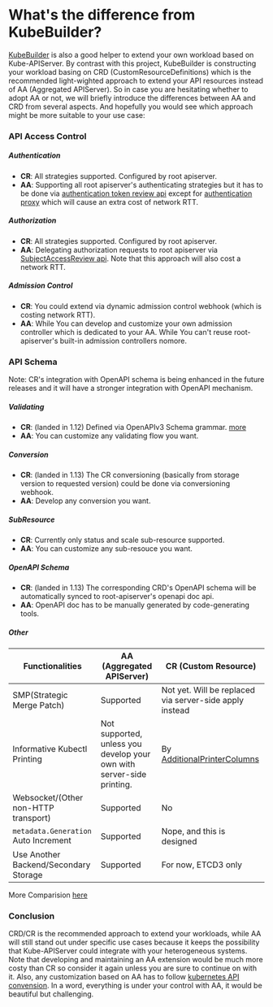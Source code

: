 # What's the difference from KubeBuilder?


[KubeBuilder](https://github.com/kubernetes-sigs/kubebuilder) is also a good helper to extend your own workload based on Kube-APIServer. By contrast with this project, KubeBuilder is constructing your workload basing on CRD (CustomResourceDefinitions) which is the recommended light-wighted approach to extend your API resources instead of AA (Aggregated APIServer). So in case you are hesitating whether to adopt AA or not, we will briefly introduce the differences between AA and CRD from several aspects. And hopefully you would see which approach might be more suitable to your use case:


### API Access Control

##### Authentication

- __CR__: All strategies supported. Configured by root apiserver.
- __AA__: Supporting all root apiserver's authenticating strategies but it has to be done via [authentication token review api](https://kubernetes.io/docs/reference/access-authn-authz/authentication/#webhook-token-authentication) except for [authentication proxy](https://kubernetes.io/docs/reference/access-authn-authz/authentication/#authenticating-proxy) which will cause an extra cost of network RTT.


##### Authorization

- __CR__: All strategies supported. Configured by root apiserver.
- __AA__: Delegating authorization requests to root apiserver via [SubjectAccessReview api](https://kubernetes.io/docs/reference/access-authn-authz/authorization/#checking-api-access). Note that this approach will also cost a network RTT.

##### Admission Control

- __CR__: You could extend via dynamic admission control webhook (which is costing network RTT).
- __AA__: While You can develop and customize your own admission controller which is dedicated to your AA. While You can't reuse root-apiserver's built-in admission controllers nomore.

### API Schema

Note: CR's integration with OpenAPI schema is being enhanced in the future releases and it will have a stronger integration with OpenAPI mechanism.


##### Validating

- __CR__: (landed in 1.12) Defined via OpenAPIv3 Schema grammar. [more](https://kubernetes.io/docs/tasks/access-kubernetes-api/custom-resources/custom-resource-definitions/#validation)
- __AA__: You can customize any validating flow you want.

##### Conversion

- __CR__: (landed in 1.13) The CR conversioning (basically from storage version to requested version) could be done via conversioning webhook.
- __AA__: Develop any conversion you want.

##### SubResource

- __CR__: Currently only status and scale sub-resource supported.
- __AA__: You can customize any sub-resouce you want.


##### OpenAPI Schema
- __CR__: (landed in 1.13) The corresponding CRD's OpenAPI schema will be automatically synced to root-apiserver's openapi doc api.
- __AA__: OpenAPI doc has to be manually generated by code-generating tools.

##### Other


| Functionalities | AA (Aggregated APIServer) | CR (Custom Resource) |
|----|--------|-----|
| SMP(Strategic Merge Patch) |  Supported | Not yet. Will be replaced via server-side apply instead |
|    Informative Kubectl Printing   |   Not supported, unless you develop your own with server-side printing.  | By [AdditionalPrinterColumns](https://kubernetes.io/docs/tasks/access-kubernetes-api/custom-resources/custom-resource-definitions/#additional-printer-columns) |
| Websocket/(Other non-HTTP transport) | Supported | No |
|  `metadata.Generation` Auto Increment      |  Supported  | Nope, and this is designed |
| Use Another Backend/Secondary Storage| Supported | For now, ETCD3 only |

More Comparision [here](https://kubernetes.io/docs/concepts/extend-kubernetes/api-extension/custom-resources/#advanced-features-and-flexibility)

### Conclusion

CRD/CR is the recommended approach to extend your workloads, while AA will still stand out under specific use cases because it keeps the possibility that Kube-APIServer could integrate with your heterogeneous systems. Note that developing and maintaining an AA extension would be much more costy than CR so consider it again unless you are sure to continue on with it. Also, any customization based on AA has to follow [kubernetes API convension](https://github.com/kubernetes/community/blob/master/contributors/devel/api-conventions.md). In a word, everything is under your control with AA, it would be beautiful but challenging.



